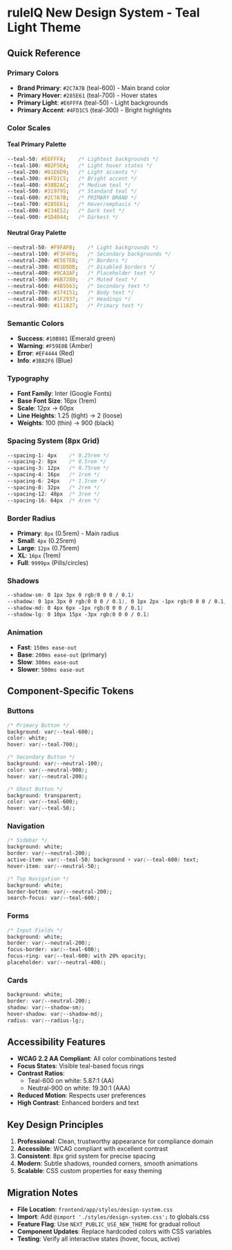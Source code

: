 # ruleIQ New Design System - Teal Light Theme

## Quick Reference

### Primary Colors
- **Brand Primary**: `#2C7A7B` (teal-600) - Main brand color
- **Primary Hover**: `#285E61` (teal-700) - Hover states
- **Primary Light**: `#E6FFFA` (teal-50) - Light backgrounds
- **Primary Accent**: `#4FD1C5` (teal-300) - Bright highlights

### Color Scales

#### Teal Primary Palette
```css
--teal-50: #E6FFFA;    /* Lightest backgrounds */
--teal-100: #B2F5EA;   /* Light hover states */
--teal-200: #81E6D9;   /* Light accents */
--teal-300: #4FD1C5;   /* Bright accent */
--teal-400: #38B2AC;   /* Medium teal */
--teal-500: #319795;   /* Standard teal */
--teal-600: #2C7A7B;   /* PRIMARY BRAND */
--teal-700: #285E61;   /* Hover/emphasis */
--teal-800: #234E52;   /* Dark text */
--teal-900: #1D4044;   /* Darkest */
```

#### Neutral Gray Palette
```css
--neutral-50: #F9FAFB;    /* Light backgrounds */
--neutral-100: #F3F4F6;   /* Secondary backgrounds */
--neutral-200: #E5E7EB;   /* Borders */
--neutral-300: #D1D5DB;   /* Disabled borders */
--neutral-400: #9CA3AF;   /* Placeholder text */
--neutral-500: #6B7280;   /* Muted text */
--neutral-600: #4B5563;   /* Secondary text */
--neutral-700: #374151;   /* Body text */
--neutral-800: #1F2937;   /* Headings */
--neutral-900: #111827;   /* Primary text */
```

### Semantic Colors
- **Success**: `#10B981` (Emerald green)
- **Warning**: `#F59E0B` (Amber)
- **Error**: `#EF4444` (Red)
- **Info**: `#3B82F6` (Blue)

### Typography
- **Font Family**: Inter (Google Fonts)
- **Base Font Size**: 16px (1rem)
- **Scale**: 12px → 60px
- **Line Heights**: 1.25 (tight) → 2 (loose)
- **Weights**: 100 (thin) → 900 (black)

### Spacing System (8px Grid)
```css
--spacing-1: 4px    /* 0.25rem */
--spacing-2: 8px    /* 0.5rem */
--spacing-3: 12px   /* 0.75rem */
--spacing-4: 16px   /* 1rem */
--spacing-6: 24px   /* 1.5rem */
--spacing-8: 32px   /* 2rem */
--spacing-12: 48px  /* 3rem */
--spacing-16: 64px  /* 4rem */
```

### Border Radius
- **Primary**: `8px` (0.5rem) - Main radius
- **Small**: `4px` (0.25rem)
- **Large**: `12px` (0.75rem)
- **XL**: `16px` (1rem)
- **Full**: `9999px` (Pills/circles)

### Shadows
```css
--shadow-sm: 0 1px 3px 0 rgb(0 0 0 / 0.1)
--shadow: 0 1px 3px 0 rgb(0 0 0 / 0.1), 0 1px 2px -1px rgb(0 0 0 / 0.1)
--shadow-md: 0 4px 6px -1px rgb(0 0 0 / 0.1)
--shadow-lg: 0 10px 15px -3px rgb(0 0 0 / 0.1)
```

### Animation
- **Fast**: `150ms ease-out`
- **Base**: `200ms ease-out` (primary)
- **Slow**: `300ms ease-out`
- **Slower**: `500ms ease-out`

## Component-Specific Tokens

### Buttons
```css
/* Primary Button */
background: var(--teal-600);
color: white;
hover: var(--teal-700);

/* Secondary Button */
background: var(--neutral-100);
color: var(--neutral-900);
hover: var(--neutral-200);

/* Ghost Button */
background: transparent;
color: var(--teal-600);
hover: var(--teal-50);
```

### Navigation
```css
/* Sidebar */
background: white;
border: var(--neutral-200);
active-item: var(--teal-50) background + var(--teal-600) text;
hover-item: var(--neutral-50);

/* Top Navigation */
background: white;
border-bottom: var(--neutral-200);
search-focus: var(--teal-600);
```

### Forms
```css
/* Input Fields */
background: white;
border: var(--neutral-200);
focus-border: var(--teal-600);
focus-ring: var(--teal-600) with 20% opacity;
placeholder: var(--neutral-400);
```

### Cards
```css
background: white;
border: var(--neutral-200);
shadow: var(--shadow-sm);
hover-shadow: var(--shadow-md);
radius: var(--radius-lg);
```

## Accessibility Features
- **WCAG 2.2 AA Compliant**: All color combinations tested
- **Focus States**: Visible teal-based focus rings
- **Contrast Ratios**:
  - Teal-600 on white: 5.87:1 (AA)
  - Neutral-900 on white: 19.30:1 (AAA)
- **Reduced Motion**: Respects user preferences
- **High Contrast**: Enhanced borders and text

## Key Design Principles
1. **Professional**: Clean, trustworthy appearance for compliance domain
2. **Accessible**: WCAG compliant with excellent contrast
3. **Consistent**: 8px grid system for precise spacing
4. **Modern**: Subtle shadows, rounded corners, smooth animations
5. **Scalable**: CSS custom properties for easy theming

## Migration Notes
- **File Location**: `frontend/app/styles/design-system.css`
- **Import**: Add `@import './styles/design-system.css';` to globals.css
- **Feature Flag**: Use `NEXT_PUBLIC_USE_NEW_THEME` for gradual rollout
- **Component Updates**: Replace hardcoded colors with CSS variables
- **Testing**: Verify all interactive states (hover, focus, active)